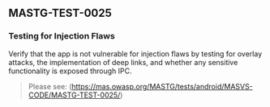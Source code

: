 ##  MASTG-TEST-0025

### Testing for Injection Flaws

Verify that the app is not vulnerable for injection flaws by testing for overlay attacks, the implementation of deep links, and whether any sensitive functionality is exposed through IPC.

> Please see: (https://mas.owasp.org/MASTG/tests/android/MASVS-CODE/MASTG-TEST-0025/)